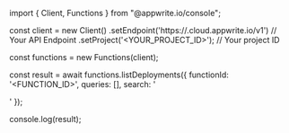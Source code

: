 import { Client, Functions } from "@appwrite.io/console";

const client = new Client()
    .setEndpoint('https://<REGION>.cloud.appwrite.io/v1') // Your API Endpoint
    .setProject('<YOUR_PROJECT_ID>'); // Your project ID

const functions = new Functions(client);

const result = await functions.listDeployments({
    functionId: '<FUNCTION_ID>',
    queries: [],
    search: '<SEARCH>'
});

console.log(result);
